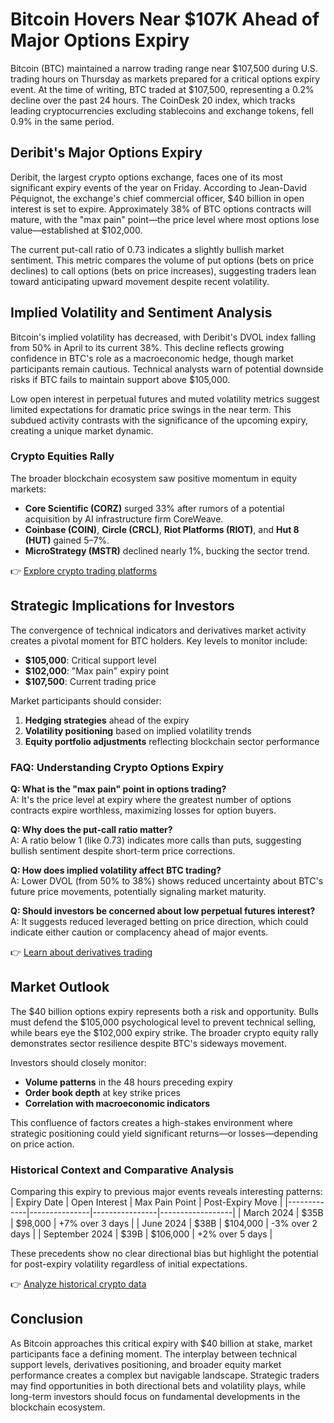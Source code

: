 # Bitcoin Hovers Near $107K Ahead of Major Options Expiry

Bitcoin (BTC) maintained a narrow trading range near $107,500 during U.S. trading hours on Thursday as markets prepared for a critical options expiry event. At the time of writing, BTC traded at $107,500, representing a 0.2% decline over the past 24 hours. The CoinDesk 20 index, which tracks leading cryptocurrencies excluding stablecoins and exchange tokens, fell 0.9% in the same period.

## Deribit's Major Options Expiry

Deribit, the largest crypto options exchange, faces one of its most significant expiry events of the year on Friday. According to Jean-David Péquignot, the exchange's chief commercial officer, $40 billion in open interest is set to expire. Approximately 38% of BTC options contracts will mature, with the "max pain" point—the price level where most options lose value—established at $102,000.

The current put-call ratio of 0.73 indicates a slightly bullish market sentiment. This metric compares the volume of put options (bets on price declines) to call options (bets on price increases), suggesting traders lean toward anticipating upward movement despite recent volatility.

## Implied Volatility and Sentiment Analysis

Bitcoin's implied volatility has decreased, with Deribit's DVOL index falling from 50% in April to its current 38%. This decline reflects growing confidence in BTC's role as a macroeconomic hedge, though market participants remain cautious. Technical analysts warn of potential downside risks if BTC fails to maintain support above $105,000.

Low open interest in perpetual futures and muted volatility metrics suggest limited expectations for dramatic price swings in the near term. This subdued activity contrasts with the significance of the upcoming expiry, creating a unique market dynamic.

### Crypto Equities Rally

The broader blockchain ecosystem saw positive momentum in equity markets:
- **Core Scientific (CORZ)** surged 33% after rumors of a potential acquisition by AI infrastructure firm CoreWeave.
- **Coinbase (COIN)**, **Circle (CRCL)**, **Riot Platforms (RIOT)**, and **Hut 8 (HUT)** gained 5–7%.
- **MicroStrategy (MSTR)** declined nearly 1%, bucking the sector trend.

👉 [Explore crypto trading platforms](https://bit.ly/okx-bonus)

## Strategic Implications for Investors

The convergence of technical indicators and derivatives market activity creates a pivotal moment for BTC holders. Key levels to monitor include:
- **$105,000**: Critical support level
- **$102,000**: "Max pain" expiry point
- **$107,500**: Current trading price

Market participants should consider:
1. **Hedging strategies** ahead of the expiry
2. **Volatility positioning** based on implied volatility trends
3. **Equity portfolio adjustments** reflecting blockchain sector performance

### FAQ: Understanding Crypto Options Expiry

**Q: What is the "max pain" point in options trading?**  
A: It's the price level at expiry where the greatest number of options contracts expire worthless, maximizing losses for option buyers.

**Q: Why does the put-call ratio matter?**  
A: A ratio below 1 (like 0.73) indicates more calls than puts, suggesting bullish sentiment despite short-term price corrections.

**Q: How does implied volatility affect BTC trading?**  
A: Lower DVOL (from 50% to 38%) shows reduced uncertainty about BTC's future price movements, potentially signaling market maturity.

**Q: Should investors be concerned about low perpetual futures interest?**  
A: It suggests reduced leveraged betting on price direction, which could indicate either caution or complacency ahead of major events.

👉 [Learn about derivatives trading](https://bit.ly/okx-bonus)

## Market Outlook

The $40 billion options expiry represents both a risk and opportunity. Bulls must defend the $105,000 psychological level to prevent technical selling, while bears eye the $102,000 expiry strike. The broader crypto equity rally demonstrates sector resilience despite BTC's sideways movement.

Investors should closely monitor:
- **Volume patterns** in the 48 hours preceding expiry
- **Order book depth** at key strike prices
- **Correlation with macroeconomic indicators**

This confluence of factors creates a high-stakes environment where strategic positioning could yield significant returns—or losses—depending on price action.

### Historical Context and Comparative Analysis

Comparing this expiry to previous major events reveals interesting patterns:
| Expiry Date | Open Interest | Max Pain Point | Post-Expiry Move |
|-------------|---------------|----------------|------------------|
| March 2024  | $35B          | $98,000        | +7% over 3 days  |
| June 2024   | $38B          | $104,000       | -3% over 2 days  |
| September 2024 | $39B       | $106,000       | +2% over 5 days  |

These precedents show no clear directional bias but highlight the potential for post-expiry volatility regardless of initial expectations.

👉 [Analyze historical crypto data](https://bit.ly/okx-bonus)

## Conclusion

As Bitcoin approaches this critical expiry with $40 billion at stake, market participants face a defining moment. The interplay between technical support levels, derivatives positioning, and broader equity market performance creates a complex but navigable landscape. Strategic traders may find opportunities in both directional bets and volatility plays, while long-term investors should focus on fundamental developments in the blockchain ecosystem.